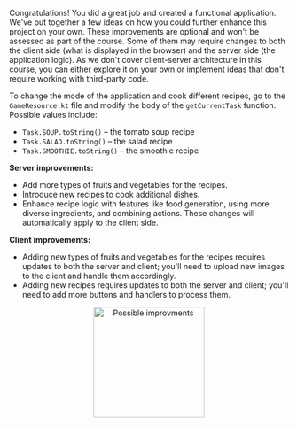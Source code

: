 Congratulations! You did a great job and created a functional application.
We've put together a few ideas on how you could further enhance this project on your own.
These improvements are optional and won't be assessed as part of the course.
Some of them may require changes to both the client side (what is displayed in the browser)
and the server side (the application logic).
As we don't cover client-server architecture in this course,
you can either explore it on your own or implement ideas that don't require working with third-party code.

<div class="hint" title="Click me to learn how to change the mode of the application">

To change the mode of the application and cook different recipes, go to the `GameResource.kt` file 
and modify the body of the `getCurrentTask` function. Possible values include:

- `Task.SOUP.toString()` – the tomato soup recipe
- `Task.SALAD.toString()` – the salad recipe
- `Task.SMOOTHIE.toString()` – the smoothie recipe

</div>

**Server improvements:**

- Add more types of fruits and vegetables for the recipes.
- Introduce new recipes to cook additional dishes.
- Enhance recipe logic with features like food generation, 
using more diverse ingredients, and combining actions. These changes will automatically apply to the client side.


**Client improvements:**

- Adding new types of fruits and vegetables for the recipes requires updates to both the server and client; you'll need
  to upload new images to the client and handle them accordingly.
- Adding new recipes requires updates to both the server and client; you'll need
to add more buttons and handlers to process them.

<p align="center">
    <img src="../../utils/src/main/resources/images/old/school/finish.svg" alt="Possible improvments" width="200"/>
</p>

